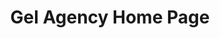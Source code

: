---
templateKey: index-page
title: Gel Agency Home Page
services:
  - marketing
  - branding
  - strategy
intro: >-
  You found us. Chances are you’re looking for an agency partner. Gel is a marketing communications agency fuelled by creative intelligence. It’s hard to explain why our clients choose us &mdash; we’re told it’s the way we make them feel. Huh?  Point is, it goes far beyond the work. It’s their realization that we get it. We’ve helped them unlock hidden value in their business. Through strategy, branding, and communications, we clarify their brand story and design the tools that empower our clients to tell it. 
featuredPortfolioTitle: >-
  Featured Portfolio Pieces
clientListTitle: >-
  Brands we've worked with ...
---